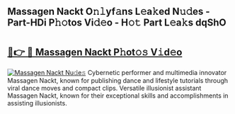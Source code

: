 ## Massagen Nackt O𝚗𝚕yf𝚊ns L𝚎a𝚔ed N𝚞𝚍es - Part-HDi P𝚑𝚘tos Vi𝚍𝚎o - H𝚘𝚝 Part L𝚎a𝚔s dqShO

# <h2><a href="http://kfb7rb.oniu.top/?m=Massagen+Nackt">🔗👉 🔴 Massagen Nackt P𝚑ot𝚘𝚜 V𝚒d𝚎o</a></h2>

[![Massagen Nackt Nu𝚍e𝚜](https://i.imgur.com/0qMVB7G.gif)](http://kfb7rb.oniu.top/?m=Massagen+Nackt)
Cybernetic performer and multimedia innovator Massagen Nackt, known for publishing dance and lifestyle tutorials through viral dance moves and compact clips. Versatile illusionist assistant Massagen Nackt, known for their exceptional skills and accomplishments in assisting illusionists.  
